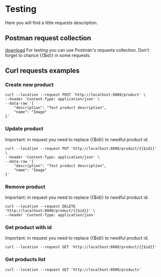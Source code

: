 # Testing

Here you will find a little requests description.

## Postman request collection
[download](requests_collection.json) For testing you can use Postman's requests collection.
Don't forget to chance {{$id}} in some requests.


## Curl requests examples
### Create new product
```
curl --location --request POST 'http://localhost:8080/product' \
--header 'Content-Type: application/json' \
--data-raw '{
    "description": "Test product description",
    "name": "Image"
}'
```

### Update product
Important: in request you need to replace {{$id}} to needful product id.
```
curl --location --request PUT 'http://localhost:8080/product/{{$id}}' \
--header 'Content-Type: application/json' \
--data-raw '{
    "description": "Test product description",
    "name": "Image"
}'
```

### Remove product
Important: in request you need to replace {{$id}} to needful product id.
```
curl --location --request DELETE 'http://localhost:8080/product/{{$id}}' \
--header 'Content-Type: application/json'
```

### Get product with id
Important: in request you need to replace {{$id}} to needful product id.
```
curl --location --request GET 'http://localhost:8080/product/{{$id}}'
```

### Get products list
```
curl --location --request GET 'http://localhost:8080/products'
```
